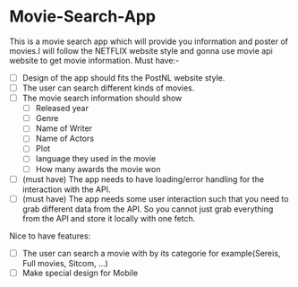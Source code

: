 # Movie-Search-App
This is a movie search app which will provide you information and poster of movies.I will follow the NETFLIX website style and gonna use movie api website to get movie information.
Must have:-
- [ ] Design of the app should fits the PostNL website style.
- [ ] The user can search different kinds of movies.
- [ ] The movie search information should show
   - [ ] Released year
   - [ ] Genre
   - [ ] Name of Writer
   - [ ] Name of Actors
   - [ ] Plot
   - [ ] language they used in the movie
   - [ ] How many awards the movie won
- [ ] (must have) The app needs to have loading/error handling for the interaction with the API.
- [ ] (must have) The app needs some user interaction such that you need to grab different data from the API. So you cannot just grab everything from the API and store it locally with one fetch.

Nice to have features:
- [ ] The user can search a movie with by its categorie for example(Sereis, Full movies, Sitcom, ...)
- [ ] Make special design for Mobile 